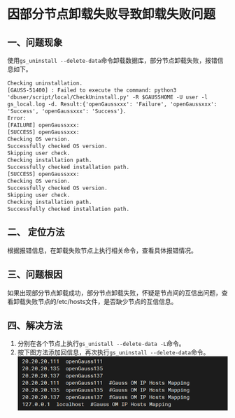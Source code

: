 # 因部分节点卸载失败导致卸载失败问题

## 一、问题现象
使用`gs_uninstall --delete-data`命令卸载数据库，部分节点卸载失败，报错信息如下。

```shell
Checking uninstallation.
[GAUSS-51400] : Failed to execute the command: python3 'dbuser/script/local/CheckUninstall.py' -R $GAUSSHOME -U user -l gs_local.log -d. Result:{'openGaussxxx': 'Failure', 'openGaussxxx': 'Success', 'openGaussxxx': 'Success'}.
Error:
[FAILURE] openGaussxxx:
[SUCCESS] openGaussxxx:
Checking OS version.
Successfully checked OS version.
Skipping user check.
Checking installation path.
Successfully checked installation path.
[SUCCESS] openGaussxxx:
Checking OS version.
Successfully checked OS version.
Skipping user check.
Checking installation path.
Successfully checked installation path.
```

## 二、 定位方法
根据报错信息，在卸载失败节点上执行相关命令，查看具体报错情况。

## 三、问题根因
如果出现部分节点卸载成功，部分节点卸载失败，怀疑是节点间的互信出问题，查看卸载失败节点的/etc/hosts文件，是否缺少节点的互信信息。

## 四、解决方法
1. 分别在各个节点上执行`gs_unistall --delete-data -L`命令。
2. 按下图方法添加回信息，再次执行`gs_uninstall --delete-data`命令。
![!\[Alt text\](image-7.png)](image-6.png)